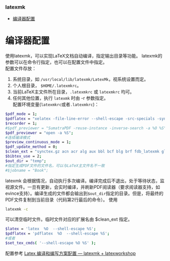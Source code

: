 ### latexmk

-   [编译器配置](https://www.cxyzjd.com/article/bleedingfight/84946793#_3)

# 编译器配置

使用latexmk，可以实现LaTeX文档自动编译，指定输出目录等功能。 latexmk的参数可以在命令行指定，也可以在配置文件中指定。  
配置文件存放：

1.  系统目录，如 `/usr/local/lib/latexmk/LatexMk`，视系统设置而定。
2.  个人根目录， `$HOME/.latexmkrc`。
3.  当前LaTeX主文件所在目录，`.latexmkrc` 或 `latexmkrc` 均可。
4.  任何其他位置，执行 `latexmk` 时由 -r 参数指定。  
    配置环境变量(`latexmkrc`或者`.latexmkrc`)：

```bash
$pdf_mode = 1;
$pdflatex = "xelatex -file-line-error --shell-escape -src-specials -synctex=1 -interaction=nonstopmode %O %S;cp %D %R.pdf";
$recorder = 1;
#$pdf_previewer = "SumatraPDF -reuse-instance -inverse-search -a %O %S";
$pdf_previewer = "open -a %S";
#连续编译模式
$preview_continuous_mode = 1;
$pdf_update_method = 0;
$clean_ext = "synctex.gz acn acr alg aux bbl bcf blg brf fdb_latexmk glg glo gls idx ilg ind ist lof log lot out run.xml toc dvi";
$bibtex_use = 2;
$out_dir = "temp";
#指定生成PDF文件的文件名，可以与LaTeX主文件名不一致
#$jobname = "Book";
```

latexmk 会根据情况，自动执行多次编译。编译完成后不退出，处于等待状态，监视源文件。一旦有更新，会实时编译，并刷新PDF阅读器（要求阅读器支持，如evince支持）。编译生成的文件都会输出到`$out_dir`指定的目录。但是，将最终的PDF文件复制到当前目录（代码第2行最后的命令）。 使用

```bash
latexmk -c
```

可以清空临时文件。临时文件对应的扩展名由 $clean_ext 指定。
```bash
$latex = 'latex  %O  --shell-escape %S';
$pdflatex = 'pdflatex  %O  --shell-escape %S';
#或者
$set_tex_cmds( '--shell-escape %O %S' );
```
配置参考
[Latex 编译和编写方案配置 — latexmk + latexworkshop](https://blog.csdn.net/weixin_43852511/article/details/105007356)